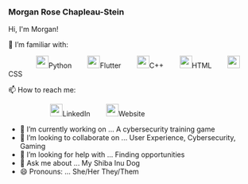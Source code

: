 ### Morgan Rose Chapleau-Stein

Hi, I'm Morgan! 

🌱 I’m familiar with:

    <img src="https://upload.wikimedia.org/wikipedia/commons/thumb/c/c3/Python-logo-notext.svg/1200px-Python-logo-notext.svg.png" width="25" height="25">Python  
    <img src="https://miro.medium.com/max/1000/1*ilC2Aqp5sZd1wi0CopD1Hw.png" width="25" height="25">Flutter  
    <img src="https://upload.wikimedia.org/wikipedia/commons/1/18/ISO_C%2B%2B_Logo.svg" width="25" height="25">C++  
    <img src="https://freeiconshop.com/wp-content/uploads/edd/html-flat.png" width="25" height="25">HTML  
    <img src="https://cdn.iconscout.com/icon/premium/png-512-thumb/css-language-805911.png" width="25" height="25">CSS  

📫 How to reach me:

      [<img src="https://image.flaticon.com/icons/png/512/174/174857.png" width="25" height="25">](https://www.linkedin.com/in/chapleaustein/)LinkedIn  
      [<img src="https://icons-for-free.com/iconfiles/png/512/web+website+www+icon+icon-1320196207033947200.png" width="25" height="25">](https://yuzuranger.github.io/)Website  


- 🔭 I’m currently working on ... A cybersecurity training game
- 👯 I’m looking to collaborate on ... User Experience, Cybersecurity, Gaming
- 🤔 I’m looking for help with ... Finding opportunities
- 💬 Ask me about ... My Shiba Inu Dog
- 😄 Pronouns: ... She/Her They/Them

<!--
**YuzuRanger/YuzuRanger** is a ✨ _special_ ✨ repository because its `README.md` (this file) appears on your GitHub profile.

Here are some ideas to get you started:

- 🔭 I’m currently working on ...
- 🌱 I’m currently learning ...
- 👯 I’m looking to collaborate on ...
- 🤔 I’m looking for help with ...
- 💬 Ask me about ...
- 📫 How to reach me: ...
- 😄 Pronouns: ...
- ⚡ Fun fact: ...
-->
